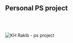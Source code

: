 ## Personal PS project  

<br/> <br/>

![KH Rakib - ps project](https://i.ibb.co/VD5MMXG/Screenshot-3.png)